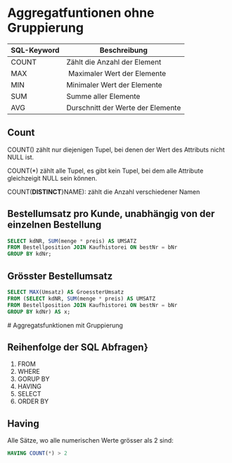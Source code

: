 # Aggregatfuntionen ohne Gruppierung

| SQL-Keyword | Beschreibung |
|--|--|
| COUNT | Zählt die Anzahl der Element |
| MAX | Maximaler Wert der Elemente |
| MIN | Minimaler Wert der Elemente |
| SUM | Summe aller Elemente |
| AVG | Durschnitt der Werte der Elemente |

## Count


COUNT(<AttributName>) zählt nur diejenigen Tupel, bei denen der Wert des Attributs nicht NULL ist.

COUNT(*) zählt alle Tupel, es gibt kein Tupel, bei dem alle Attribute gleichzeigit NULL sein können.

COUNT(**DISTINCT**}NAME): zählt die Anzahl verschiedener Namen

## Bestellumsatz pro Kunde, unabhängig von der einzelnen Bestellung

```sql
SELECT kdNR, SUM(menge * preis) AS UMSATZ
FROM Bestellposition JOIN Kaufhistorei ON bestNr = bNr
GROUP BY kdNr;
```

## Grösster Bestellumsatz

```sql
SELECT MAX(Umsatz) AS GroessterUmsatz
FROM (SELECT kdNR, SUM(menge * preis) AS UMSATZ
FROM Bestellposition JOIN Kaufhistorei ON bestNr = bNr
GROUP BY kdNr) AS x;
```

# Aggregatsfunktionen mit Gruppierung

## Reihenfolge der SQL Abfragen}

1. FROM
2. WHERE
3. GORUP BY
4. HAVING
5. SELECT
6. ORDER BY

## Having

Alle Sätze, wo alle numerischen Werte grösser als 2 sind:
```sql
HAVING COUNT(*) > 2
```